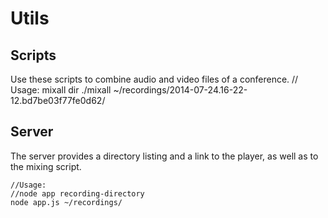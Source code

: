 # Utils

## Scripts
Use these scripts to combine audio and video files of a conference.
// Usage: mixall dir
./mixall ~/recordings/2014-07-24.16-22-12.bd7be03f77fe0d62/

## Server
The server provides a directory listing and a link to the player, as well as to the mixing script.
```
//Usage:
//node app recording-directory
node app.js ~/recordings/
```